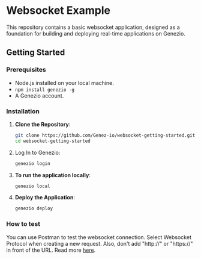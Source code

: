 # Websocket Example

This repository contains a basic websocket application, designed as a foundation for building and deploying real-time applications on Genezio.

## Getting Started

### Prerequisites

- Node.js installed on your local machine.
- `npm install genezio -g`
- A Genezio account.

### Installation

1. **Clone the Repository**:

   ```bash
   git clone https://github.com/Genez-io/websocket-getting-started.git
   cd websocket-getting-started

2. Log In to Genezio:

    ```bash
    genezio login

2. **To run the application locally**: 

    ```bash
    genezio local

3. **Deploy the Application**:
   ```bash
   genezio deploy

### How to test

You can use Postman to test the websocket connection. Select Websocket Protocol when creating a new request. Also, don't add "http://" or "https://" in front of the URL. Read more [here](https://blog.postman.com/postman-supports-websocket-apis/).
